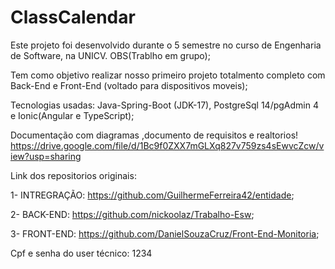 # ClassCalendar

Este projeto foi desenvolvido durante o 5 semestre no curso de Engenharia de Software, na UNICV. OBS(Trablho em grupo);

Tem como objetivo realizar nosso primeiro projeto totalmento completo com Back-End e Front-End (voltado para dispositivos moveis);

Tecnologias usadas: Java-Spring-Boot (JDK-17), PostgreSql 14/pgAdmin 4 e Ionic(Angular e TypeScript);

Documentação com diagramas ,documento de requisitos e realtorios! https://drive.google.com/file/d/1Bc9f0ZXX7mGLXq827v759zs4sEwvcZcw/view?usp=sharing 

Link dos repositorios originais:

1- INTREGRAÇÃO: https://github.com/GuilhermeFerreira42/entidade;

2- BACK-END: https://github.com/nickoolaz/Trabalho-Esw;

3- FRONT-END: https://github.com/DanielSouzaCruz/Front-End-Monitoria;

Cpf e senha do user técnico: 1234
